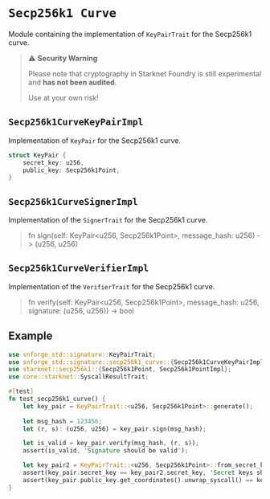 # `Secp256k1 Curve`

Module containing the implementation of `KeyPairTrait` for the Secp256k1 curve.

> ⚠️ **Security Warning**
>
> Please note that cryptography in Starknet Foundry is still experimental and **has not been audited**.
>
> Use at your own risk!


## `Secp256k1CurveKeyPairImpl`

Implementation of `KeyPair` for the Secp256k1 curve.

```rust
struct KeyPair {
    secret_key: u256,
    public_key: Secp256k1Point,
}
```

## `Secp256k1CurveSignerImpl`

Implementation of the `SignerTrait` for the Secp256k1 curve.

> fn sign(self: KeyPair<u256, Secp256k1Point>, message_hash: u256) -> (u256, u256)


## `Secp256k1CurveVerifierImpl`

Implementation of the `VerifierTrait` for the Secp256k1 curve.

> fn verify(self: KeyPair<u256, Secp256k1Point>, message_hash: u256, signature: (u256, u256)) -> bool


## Example

```rust
use snforge_std::signature::KeyPairTrait;
use snforge_std::signature::secp256k1_curve::{Secp256k1CurveKeyPairImpl, Secp256k1CurveSignerImpl, Secp256k1CurveVerifierImpl};
use starknet::secp256k1::{Secp256k1Point, Secp256k1PointImpl};
use core::starknet::SyscallResultTrait;

#[test]
fn test_secp256k1_curve() {
    let key_pair = KeyPairTrait::<u256, Secp256k1Point>::generate();
    
    let msg_hash = 123456;
    let (r, s): (u256, u256) = key_pair.sign(msg_hash);

    let is_valid = key_pair.verify(msg_hash, (r, s));
    assert(is_valid, 'Signature should be valid');

    let key_pair2 = KeyPairTrait::<u256, Secp256k1Point>::from_secret_key(key_pair.secret_key);
    assert(key_pair.secret_key == key_pair2.secret_key, 'Secret keys should be equal');
    assert(key_pair.public_key.get_coordinates().unwrap_syscall() == key_pair2.public_key.get_coordinates().unwrap_syscall(), 'Public keys should be equal');
}
```
